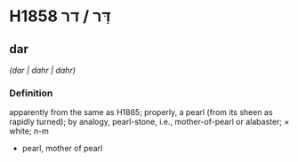 # H1858 דַּר / דר

## dar

_(dar | dahr | dahr)_

### Definition

apparently from the same as H1865; properly, a pearl (from its sheen as rapidly turned); by analogy, pearl-stone, i.e., mother-of-pearl or alabaster; × white; n-m

- pearl, mother of pearl
